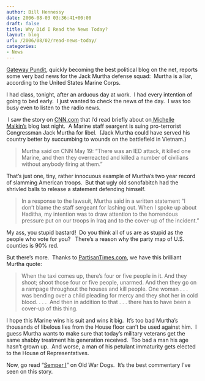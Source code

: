 ```yaml
---
author: Bill Hennessy
date: 2006-08-03 03:36:41+00:00
draft: false
title: Why Did I Read the News Today?
layout: blog
url: /2006/08/02/read-news-today/
categories:
- News
---
```


[Gateway Pundit](https://web.archive.org/web/20061031063153/https://gatewaypundit.blogspot.com/2006/08/murtha-is-caught-lying-about-his-cold.html), quickly becoming the best political blog on the net, reports some very bad news for the Jack Murtha defense squad:  Murtha is a liar, according to the United States Marine Corps.

I had class, tonight, after an arduous day at work.  I had every intention of going to bed early.  I just wanted to check the news of the day.  I was too busy even to listen to the radio news.



 I saw the story on [CNN.com](https://web.archive.org/web/20061031063153/https://www.cnn.com/2006/POLITICS/08/02/haditha.suit/index.html) that I’d read briefly about on[ Michelle Malkin’s](https://web.archive.org/web/20061031063153/https://michellemalkin.com/archives/005653.htm) blog last night.  A Marine staff seargent is suing pro-terrorist Congressman Jack Murtha for libel.  (Jack Murtha could have served his country better by succumbing to wounds on the battlefield in Vietnam.)



> Murtha said on CNN May 19: “There was an IED attack, it killed one Marine, and then they overreacted and killed a number of civilians without anybody firing at them.”



That’s just one, tiny, rather innocuous example of Murtha’s two year record of slamming American troops.  But that ugly old sonofabitch had the shrivled balls to release a statement defending himself.



> In a response to the lawsuit, Murtha said in a written statement “I don’t blame the staff sergeant for lashing out. When I spoke up about Haditha, my intention was to draw attention to the horrendous pressure put on our troops in Iraq and to the cover-up of the incident.”



My ass, you stupid bastard!  Do you think all of us are as stupid as the people who vote for you?   There’s a reason why the party map of U.S. counties is 90% red.

But there’s more.  Thanks to [PartisanTimes.com](https://web.archive.org/web/20061031063153/https://partisantimes.typepad.com/partisan_times/2006/08/marine_corps_st.html), we have this brilliant Murtha quote:



> When the taxi comes up, there’s four or five people in it. And they shoot; shoot those four or five people, unarmed. And then they go on a rampage throughout the houses and kill people. One woman . . . was bending over a child pleading for mercy and they shot her in cold blood. . . .  And then in addition to that . . . there has to have been a cover-up of this thing.



I hope this Marine wins his suit and wins it big.  It’s too bad Murtha’s thousands of libelous lies from the House floor can’t be used against him.  I guess Murtha wants to make sure that today’s military veterans get the same shabby treatment his generation received.  Too bad a man his age hasn’t grown up.  And worse, a man of his petulant immaturity gets elected to the House of Representatives.

Now, go read “[Semper I](https://web.archive.org/web/20061031063153/https://www.oldwardogs.us/2006/07/semper_i.html)” on Old War Dogs.  It’s the best commentary I’ve seen on this story.
